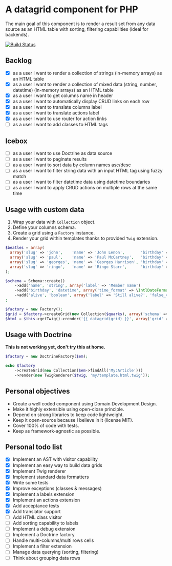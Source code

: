 A datagrid component for PHP
============================

The main goal of this component is to render a result set from any data source as an HTML table
with sorting, filtering capabilities (ideal for backends).

[![Build Status](https://travis-ci.org/jfsimon/datagrid.png)](https://travis-ci.org/jfsimon/datagrid)

Backlog
-------

- [x] as a user I want to render a collection of strings (in-memory arrays) as an HTML table
- [x] as a user I want to render a collection of mixed data (string, number, datetime) (in-memory arrays) as an HTML table
- [x] as a user I want to get columns name in header
- [x] as a user I want to automatically display CRUD links on each row
- [x] as a user I want to translate columns label
- [x] as a user I want to translate actions label
- [x] as a user I want to use router for action links
- [ ] as a user I want to add classes to HTML tags

Icebox
------

- [ ] as a user I want to use Doctrine as data source
- [ ] as a user I want to paginate results
- [ ] as a user I want to sort data by column names asc/desc
- [ ] as a user I want to filter string data with an input HTML tag using fuzzy match
- [ ] as a user I want to filter datetime data using datetime boundaries
- [ ] as a user I want to apply CRUD actions on multiple rows at the same time

Usage with custom data
----------------------

1. Wrap your data with `Collection` object.
2. Define your columns schema.
3. Create a grid using a `Factory` instance.
4. Render your grid within templates thanks to provided `Twig` extension.


```php
$beatles = array(
  array('slug' => 'john',    'name' => 'John Lenon',       'birthday' => new \DateTime('1940-10-09'), 'alive' => false),
  array('slug' => 'paul',    'name' => 'Paul McCartney',   'birthday' => new \DateTime('1942-06-18'), 'alive' => true),
  array('slug' => 'georges', 'name' => 'Georges Harrison', 'birthday' => new \DateTime('1943-02-25'), 'alive' => false),
  array('slug' => 'ringo',   'name' => 'Ringo Starr',      'birthday' => new \DateTime('1940-07-07'), 'alive' => true),
);

$schema = Schema::create()
    ->add('name', 'string', array('label' => 'Member name')
    ->add('birthday', 'datetime', array('time_format' => \IntlDateFormatter::NONE))
    ->add('alive', 'boolean', array('label' => 'Still alive?', 'false_value' => 'no more'))
;

$factory = new Factory();
$grid = $factory->createGrid(new Collection($quarks), array('schema' => $schema));
$html = $this->getTwig()->render('{{ datagrid(grid) }}', array('grid' => $grid));
```

Usage with Doctrine
-------------------

**This is not working yet, don't try this at home.**

```php
$factory = new DoctrineFactory($em);

echo $factory
    ->createGrid(new Collection($em->findAll('My:Article')))
    ->render(new TwigRenderer($twig, 'my/template.html.twig'));
```

Personal objectives
-------------------

- Create a well coded component using Domain Development Design.
- Make it highly extensible using open-close principle.
- Depend on strong libraries to keep code lightweight.
- Keep it open-source because I believe in it (license MIT).
- Cover 100% of code with tests.
- Keep as framework-agnostic as possible.

Personal todo list
------------------

- [x] Implement an AST with visitor capability
- [x] Implement an easy way to build data grids
- [x] Implement Twig renderer
- [x] Implement standard data formatters
- [x] Write some tests
- [x] Improve exceptions (classes & messages)
- [x] Implement a labels extension
- [x] Implement an actions extension
- [x] Add acceptance tests
- [x] Add translator support
- [ ] Add HTML class visitor
- [ ] Add sorting capability to labels
- [ ] Implement a debug extension
- [ ] Implement a Doctrine factory
- [ ] Handle multi-columns/multi rows cells
- [ ] Implement a filter extension
- [ ] Manage data querying (sorting, filtering)
- [ ] Think about grouping data rows
